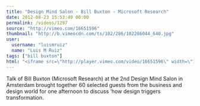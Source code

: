 ```yaml
---
title: "Design Mind Salon - Bill Buxton - Microsoft Research"
date: 2012-08-23 15:53:49 00:00
permalink: /videos/1297
source: "http://vimeo.com/16651596"
thumbnail: "http://b.vimeocdn.com/ts/102/286/102286044_640.jpg"
user:
  username: "luismruiz"
  name: "Luis M Ruiz"
tags: ["bill buxton"]
html: "<iframe src=\"http://player.vimeo.com/video/16651596\" width=\"1280\" height=\"720\" frameborder=\"0\" webkitAllowFullScreen mozallowfullscreen allowFullScreen></iframe>"
---
```


Talk of Bill Buxton (Microsoft Research) at the 2nd Design Mind Salon in Amsterdam brought together
60 selected guests from the business and design world for one afternoon to discuss ‘how design triggers transformation.